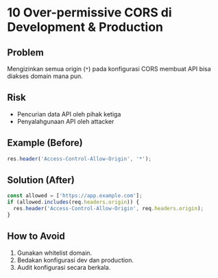 # 10 Over-permissive CORS di Development & Production

## Problem
Mengizinkan semua origin (`*`) pada konfigurasi CORS membuat API bisa diakses domain mana pun.

## Risk
- Pencurian data API oleh pihak ketiga
- Penyalahgunaan API oleh attacker

## Example (Before)
```javascript
res.header('Access-Control-Allow-Origin', '*');
```

## Solution (After)
```javascript
const allowed = ['https://app.example.com'];
if (allowed.includes(req.headers.origin)) {
  res.header('Access-Control-Allow-Origin', req.headers.origin);
}
```

## How to Avoid
1. Gunakan whitelist domain.
2. Bedakan konfigurasi dev dan production.
3. Audit konfigurasi secara berkala.
